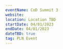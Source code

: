 ```yaml
---
eventName: CoD Summit 3
website:
location: Location TBD
startDate: 04/01/2023
endDate: 04/01/2023
dateTBD: true
tag: PLN Event
---
```


